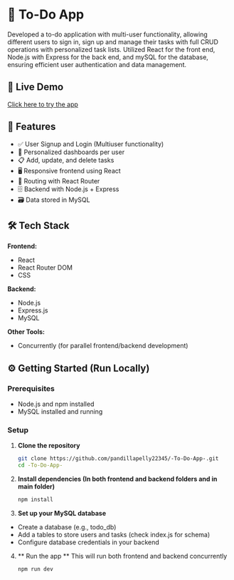 # 📝 To-Do App

Developed a to-do application with multi-user functionality, allowing different users to sign in, sign up and 
manage their tasks with full CRUD operations with personalized task lists. 
Utilized React for the front end, Node.js with Express for the back end, and mySQL for the database, ensuring 
efficient user authentication and data management. 

## 🚀 Live Demo

[Click here to try the app](https://to-do-frontend-two-beta.vercel.app)

## 📌 Features

- ✅ User Signup and Login (Multiuser functionality)
- 🧾 Personalized dashboards per user
- 📋 Add, update, and delete tasks
- 🖥️ Responsive frontend using React
- 🔄 Routing with React Router
- 🗄️ Backend with Node.js + Express
- 🗃️ Data stored in MySQL

## 🛠️ Tech Stack

**Frontend:**
- React
- React Router DOM
- CSS

**Backend:**
- Node.js
- Express.js
- MySQL

**Other Tools:**
- Concurrently (for parallel frontend/backend development)


## ⚙️ Getting Started (Run Locally)

### Prerequisites

- Node.js and npm installed
- MySQL installed and running

### Setup

1. **Clone the repository**

   ```bash
   git clone https://github.com/pandillapelly22345/-To-Do-App-.git
   cd -To-Do-App-

2. **Install dependencies (In both frontend and backend folders and in main folder)**
   ```bash
   npm install

3. **Set up your MySQL database**
- Create a database (e.g., todo_db)
- Add a tables to store users and tasks (check index.js for schema)
- Configure database credentials in your backend

4. ** Run the app **
   This will run both frontend and backend concurrently
   ```bash
   npm run dev



